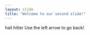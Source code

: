 ```yaml
---
layout: slide
title: "Welcome to our second slide!"
---
```

hail hitler
Use the left arrow to go back!
